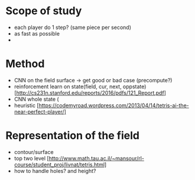 # Scope of study
- each player do 1 step? (same piece per second)
- as fast as possible
- 

# Method
- CNN on the field surface -> get good or bad case (precompute?) 
- reinforcement learn on state(field, cur, next, oppstate) [http://cs231n.stanford.edu/reports/2016/pdfs/121_Report.pdf]
- CNN whole state (
- heuristic [https://codemyroad.wordpress.com/2013/04/14/tetris-ai-the-near-perfect-player/]

# Representation of the field
- contour/surface
- top two level [http://www.math.tau.ac.il/~mansour/rl-course/student_proj/livnat/tetris.html]
- how to handle holes? and height?
